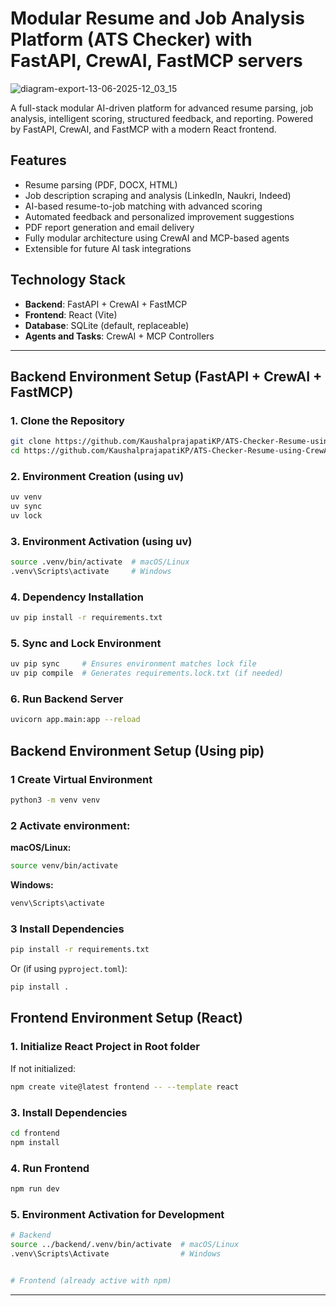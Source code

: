 # Modular Resume and Job Analysis Platform (ATS Checker) with FastAPI, CrewAI, FastMCP servers

![diagram-export-13-06-2025-12_03_15](https://github.com/user-attachments/assets/287f2856-d79f-4094-abc7-bbdb040d65fb)

A full-stack modular AI-driven platform for advanced resume parsing, job analysis, intelligent scoring, structured feedback, and reporting. Powered by FastAPI, CrewAI, and FastMCP with a modern React frontend.

## Features
- Resume parsing (PDF, DOCX, HTML)
- Job description scraping and analysis (LinkedIn, Naukri, Indeed)
- AI-based resume-to-job matching with advanced scoring
- Automated feedback and personalized improvement suggestions
- PDF report generation and email delivery
- Fully modular architecture using CrewAI and MCP-based agents
- Extensible for future AI task integrations

## Technology Stack
- **Backend**: FastAPI + CrewAI + FastMCP
- **Frontend**: React (Vite)
- **Database**: SQLite (default, replaceable)
- **Agents and Tasks**: CrewAI + MCP Controllers

---

## Backend Environment Setup (FastAPI + CrewAI + FastMCP)

### 1. Clone the Repository

```bash
git clone https://github.com/KaushalprajapatiKP/ATS-Checker-Resume-using-CrewAI-MCP
cd https://github.com/KaushalprajapatiKP/ATS-Checker-Resume-using-CrewAI-MCP/backend
```

### 2. Environment Creation (using uv)

```bash
uv venv
uv sync
uv lock
```

### 3. Environment Activation (using uv)

```bash
source .venv/bin/activate  # macOS/Linux
.venv\Scripts\activate     # Windows
```

### 4. Dependency Installation

```bash
uv pip install -r requirements.txt
```

### 5. Sync and Lock Environment

```bash
uv pip sync     # Ensures environment matches lock file
uv pip compile  # Generates requirements.lock.txt (if needed)
```

### 6. Run Backend Server

```bash
uvicorn app.main:app --reload
```

## Backend Environment Setup (Using pip)

### 1 Create Virtual Environment

```bash
python3 -m venv venv
```

### 2 Activate environment:

**macOS/Linux:**

```bash
source venv/bin/activate
```

**Windows:**

```powershell
venv\Scripts\activate
```

### 3 Install Dependencies

```bash
pip install -r requirements.txt
```

Or (if using `pyproject.toml`):

```bash
pip install .
```


## Frontend Environment Setup (React)

### 1. Initialize React Project in Root folder

If not initialized:

```bash
npm create vite@latest frontend -- --template react
```

### 3. Install Dependencies

```bash
cd frontend
npm install
```

### 4. Run Frontend

```bash
npm run dev
```

### 5. Environment Activation for Development

```bash
# Backend
source ../backend/.venv/bin/activate  # macOS/Linux
.venv\Scripts\Activate                # Windows


# Frontend (already active with npm)
```

---




